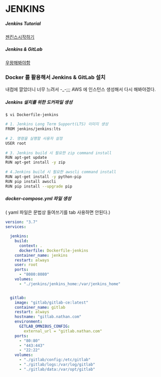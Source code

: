 # JENKINS

##### Jenkins Tutorial
[젠킨스시작하기](https://riptutorial.com/ko/jenkins)

##### Jenkins & GitLab
[우왕해봐야함](https://gwonsungjun.github.io/articles/2019-04/jenkins_tutorial_2)


### Docker 를 활용해서 Jenkins & GitLab 설치

내컴에 깔았더니 너무 느려서 -_-;;; AWS 에 인스턴스 생성해서 다시 해봐야겠다.

##### Jenkins 설치를 위한 도커파일 생성

````bash
$ vi Dockerfile-jenkins 

# 1. Jenkins Long Term Support(LTS) 이미지 생성
FROM jenkins/jenkins:lts
    
# 2. 명령을 실행할 사용자 설정
USER root
    
# 3. Jenkins build 시 필요한 zip command install
RUN apt-get update
RUN apt-get install -y zip
    
# 4.Jenkins build 시 필요한 awscli command install
RUN apt-get install -y python-pip
RUN pip install awscli
RUN pip install --upgrade pip

````



##### docker-compose.yml 파일 생성

( yaml 파일은 문법상 들여쓰기를 tab 사용하면 안된다.)

````yaml
version: "3.7"
services:

  jenkins:
    build:
      context: .
      dockerfile: Dockerfile-jenkins
    container_name: jenkins
    restart: always
    user: root
    ports:
      - "8080:8080"
    volumes:
      - "./jenkins/jenkins_home:/var/jenkins_home"


  gitlab:
    image: "gitlab/gitlab-ce:latest"
    container_name: gitlab
    restart: always
    hostname: "gitlab.nathan.com"
    environment:
      GITLAB_OMNIBUS_CONFIG:
        external_url = "gitlab.nathan.com"
    ports:
      - "80:80"
      - "443:443"
      - "22:22"
    volumes:
      - "./gitlab/config:/etc/gitlab"
      - "./gitlab/logs:/var/log/gitlab"
      - "./gitlab/data:/var/opt/gitlab"
````


